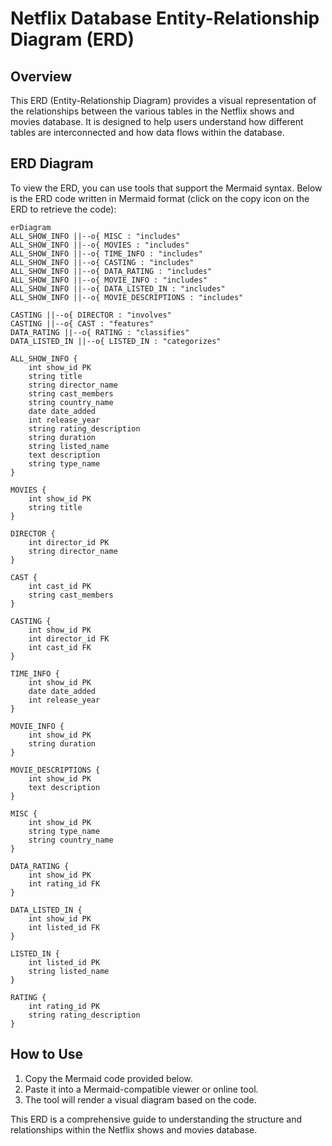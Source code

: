 # Netflix Database Entity-Relationship Diagram (ERD)

## Overview
This ERD (Entity-Relationship Diagram) provides a visual representation of the relationships between the various tables in the Netflix shows and movies database. It is designed to help users understand how different tables are interconnected and how data flows within the database. 

## ERD Diagram
To view the ERD, you can use tools that support the Mermaid syntax. Below is the ERD code written in Mermaid format (click on the copy icon on the ERD to retrieve the code):

```mermaid
erDiagram
ALL_SHOW_INFO ||--o{ MISC : "includes"
ALL_SHOW_INFO ||--o{ MOVIES : "includes"
ALL_SHOW_INFO ||--o{ TIME_INFO : "includes"
ALL_SHOW_INFO ||--o{ CASTING : "includes"
ALL_SHOW_INFO ||--o{ DATA_RATING : "includes"
ALL_SHOW_INFO ||--o{ MOVIE_INFO : "includes"
ALL_SHOW_INFO ||--o{ DATA_LISTED_IN : "includes"
ALL_SHOW_INFO ||--o{ MOVIE_DESCRIPTIONS : "includes"

CASTING ||--o{ DIRECTOR : "involves"
CASTING ||--o{ CAST : "features"
DATA_RATING ||--o{ RATING : "classifies"
DATA_LISTED_IN ||--o{ LISTED_IN : "categorizes"

ALL_SHOW_INFO {
    int show_id PK
    string title
    string director_name
    string cast_members
    string country_name
    date date_added
    int release_year
    string rating_description
    string duration
    string listed_name
    text description
    string type_name
}

MOVIES {
    int show_id PK
    string title
}

DIRECTOR {
    int director_id PK
    string director_name
}

CAST {
    int cast_id PK
    string cast_members
}

CASTING {
    int show_id PK
    int director_id FK
    int cast_id FK
}

TIME_INFO {
    int show_id PK
    date date_added
    int release_year
}

MOVIE_INFO {
    int show_id PK
    string duration
}

MOVIE_DESCRIPTIONS {
    int show_id PK
    text description
}

MISC {
    int show_id PK
    string type_name
    string country_name
}

DATA_RATING {
    int show_id PK
    int rating_id FK
}

DATA_LISTED_IN {
    int show_id PK
    int listed_id FK
}

LISTED_IN {
    int listed_id PK
    string listed_name
}

RATING {
    int rating_id PK
    string rating_description
}
```

## How to Use
1. Copy the Mermaid code provided below.
2. Paste it into a Mermaid-compatible viewer or online tool.
3. The tool will render a visual diagram based on the code.

This ERD is a comprehensive guide to understanding the structure and relationships within the Netflix shows and movies database.
